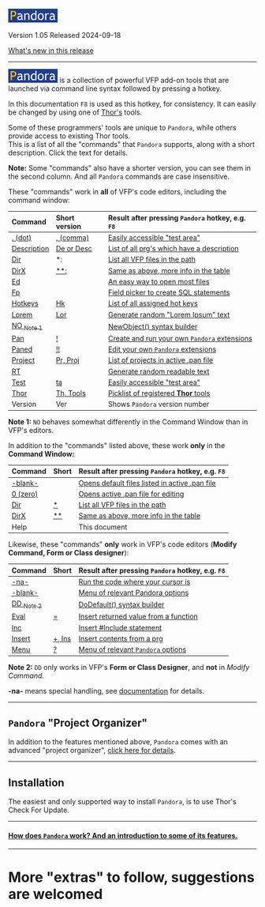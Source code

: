 
[![How Pandora works](documents/Images/pandora2.png)](documents/panhow.md)

Version 1.05 Released 2024-09-18

[What's new in this release](Change%20Log.md)

***
![Pandora](documents/Images/pandora2.png) is a collection of powerful VFP add-on tools that are launched via command line syntax followed by pressing a hotkey.

In this documentation `F8` is used as this hotkey, for consistency. It can easily be changed by using one of [Thor's](https://github.com/VFPX/Thor) tools.

Some of these programmers' tools are unique to `Pandora`, while others provide access to existing Thor tools.  
This is a list of all the "commands" that `Pandora` supports, along with a short description. Click the text for details.

**Note:** Some "commands" also have a shorter version, you can see them in the second column. And all `Pandora` commands are case insensitive.

These "commands" work in **all** of VFP's code editors, including the command window:

|Command |Short version| Result after pressing `Pandora` hotkey, e.g. `F8`|
|:--|:--  |:-------------|
|[. (dot)](documents/panta.md)|[, (comma)](documents/panta.md)| [Easily accessible "test area"](documents/panta.md)|
|[Description](documents/pandesc.md)|[De or Desc](documents/pandesc.md)| [List of all prg's which have a description](documents/pandesc.md)|
|[Dir](documents/pandir.md)  |\*:| [List all VFP files in the path](documents/pandir.md)|
|[DirX](documents/pandir.md#dirc)  |[\*\*:](documents/pandir.md#dirc)| [Same as above, more info in the table](documents/pandir.md#dirc)|
|[Ed](documents/paned.md)|| [An easy way to open most files](documents/paned.md)|
|[Fp](documents/panfp.md)|| [Field picker to create SQL statements](documents/panfp.md)|
|[Hotkeys](documents/panhk.md) |[Hk](documents/panhk.md) |[List of all assigned hot keys](documents/panhk.md)|
|[Lorem](documents/panrt.md) |[Lor](documents/panrt.md)| [Generate random "Lorem Ipsum" text](documents/panrt.md)|
|[NO <sub>Note 1</sub>](documents/panno.md)     || [NewObject() syntax builder](documents/panno.md)|
|[Pan](documents/panext.md) |[!](documents/panext.md)| [Create and run your own `Pandora` extensions](documents/panext.md)|
|[Paned](documents/panext.md#paned) |[!!](documents/panext.md#paned)| [Edit your own `Pandora` extensions](documents/panext.md#paned)|
|[Project](documents/panorg.md#proj) |[Pr, Proj](documents/panorg.md#proj)| [List of projects in active .pan file](documents/panorg.md#proj)|
|[RT](documents/panrt.md) || [Generate random readable text](documents/panrt.md)|
|[Test](documents/panta.md)|[ta](documents/panta.md)| [Easily accessible "test area"](documents/panta.md)|
|[Thor](documents/panth.md) |[Th, Tools](documents/panth.md)| [Picklist of registered **Thor** tools](documents/panth.md)|
|Version |Ver| Shows `Pandora` version number|

**Note 1:** `NO` behaves somewhat differently in the Command Window than in VFP's editors.

In addition to the "commands" listed above, these work **only** in the **Command Window:**

|Command |Short| Result after pressing `Pandora` hotkey, e.g. `F8`|
|:--|:--  |:-------------|
|[-blank-](documents/panorg.md)  || [Opens default files listed in active .pan file](documents/panorg.md)|
|[0 (zero)](documents/panorg.md) || [Opens active .pan file for editing](documents/panorg.md)|
|[Dir](documents/pandir.md)  |[*](documents/pandir.md)| [List all VFP files in the path](documents/pandir.md)|
|[DirX](documents/pandir.md#dirc)  |[**](documents/pandir.md#dirc)| [Same as above, more info in the table](documents/pandir.md#dirc)|
|Help ||This document|

Likewise, these "commands" **only** work in VFP's code editors (**Modify Command, Form or Class designer**):

|Command |Short| Result after pressing `Pandora` hotkey, e.g. `F8`|
|:--|:--  |:-------------|
|[-na-](documents/panrc.md)  || [Run the code where your cursor is](documents/panrc.md)|
|[-blank-](documents/panmnu.md)  || [Menu of relevant Pandora options](documents/panmnu.md)|
|[DD <sub>Note 2</sub>](documents/pandd.md)     || [DoDefault() syntax builder](documents/pandd.md)|
|[Eval](documents/paneval.md)|[=](documents/paneval.md)| [Insert returned value from a function](documents/paneval.md)|
|[Inc](documents/paninc.md)|| [Insert #Include statement](documents/paninc.md)|
|[Insert](documents/panins.md) |[+, Ins](documents/panins.md)| [Insert contents from a prg](documents/panins.md)|
|[Menu](documents/panmnu.md)  |[?](documents/panmnu.md)| [Menu of relevant `Pandora` options](documents/panmnu.md)|

**Note 2:** `DD` only works in VFP's **Form or Class Designer**, and **not** in *Modify Command*.

**-na-** means special handling, see [documentation](documents/panrc.md) for details.

-----------------------

## `Pandora` "Project Organizer"

In addition to the features mentioned above, `Pandora` comes with an advanced "project organizer", [click here for details](documents/panorg.md).

----------------------  

## Installation
  
The easiest and only supported way to install `Pandora`, is to use Thor's Check For Update.

---------------------

#### [How does `Pandora` work? And an introduction to some of its features.](documents/panhow.md)

--------------

# More "extras" to follow, suggestions are welcomed
